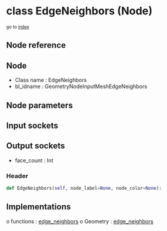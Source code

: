 # class EdgeNeighbors (Node)

<sub>go to [index](/docs/index.md)</sub>

## Node reference

Node
----
 - Class name : EdgeNeighbors
 - bl_idname : GeometryNodeInputMeshEdgeNeighbors

Node parameters
---------------

Input sockets
-------------

Output sockets
--------------
 - face_count : Int

### Header

``` python
def EdgeNeighbors(self, node_label=None, node_color=None):
```

## Implementations

o functions : [edge_neighbors](#edge_neighbors)
o Geometry : [edge_neighbors](#edge_neighbors) 

